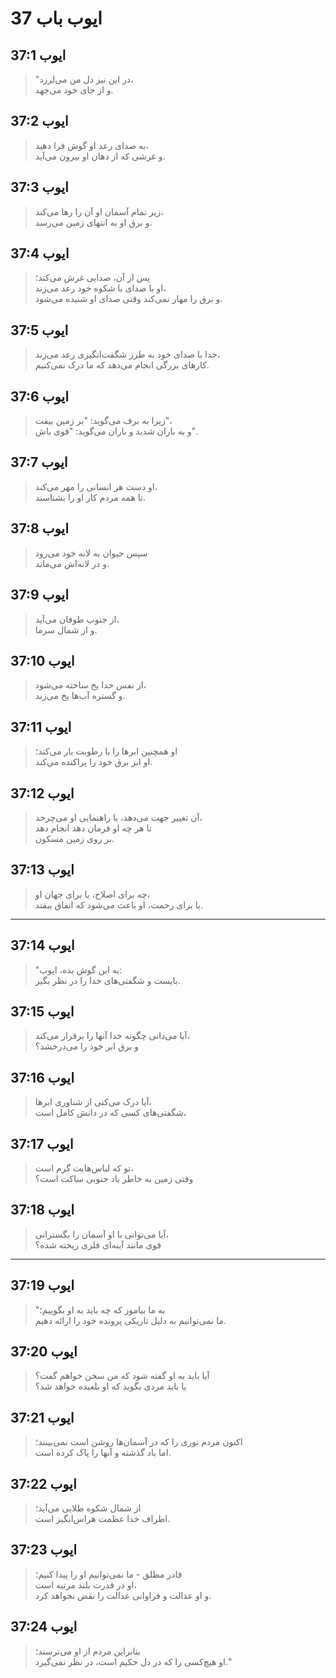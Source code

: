 # ایوب باب 37

## ایوب 37:1

> "در این نیز دل من می‌لرزد،  
> و از جای خود می‌جهد.

## ایوب 37:2

> به صدای رعد او گوش فرا دهید،  
> و غرشی که از دهان او بیرون می‌آید.

## ایوب 37:3

> زیر تمام آسمان او آن را رها می‌کند،  
> و برق او به انتهای زمین می‌رسد.

## ایوب 37:4

> پس از آن، صدایی غرش می‌کند؛  
> او با صدای با شکوه خود رعد می‌زند،  
> و برق را مهار نمی‌کند وقتی صدای او شنیده می‌شود.

## ایوب 37:5

> خدا با صدای خود به طرز شگفت‌انگیزی رعد می‌زند،  
> کارهای بزرگی انجام می‌دهد که ما درک نمی‌کنیم.

## ایوب 37:6

> زیرا به برف می‌گوید: "بر زمین بیفت"،  
> و به باران شدید و باران می‌گوید: "قوی باش".

## ایوب 37:7

> او دست هر انسانی را مهر می‌کند،  
> تا همه مردم کار او را بشناسند.

## ایوب 37:8

> سپس حیوان به لانه خود می‌رود  
> و در لانه‌اش می‌ماند.

## ایوب 37:9

> از جنوب طوفان می‌آید،  
> و از شمال سرما.

## ایوب 37:10

> از نفس خدا یخ ساخته می‌شود،  
> و گستره آب‌ها یخ می‌زند.

## ایوب 37:11

> او همچنین ابرها را با رطوبت بار می‌کند؛  
> او ابر برق خود را پراکنده می‌کند.

## ایوب 37:12

> آن تغییر جهت می‌دهد، با راهنمایی او می‌چرخد،  
> تا هر چه او فرمان دهد انجام دهد  
> بر روی زمین مسکون.

## ایوب 37:13

> چه برای اصلاح، یا برای جهان او،  
> یا برای رحمت، او باعث می‌شود که اتفاق بیفتد.

---

## ایوب 37:14

> "به این گوش بده، ایوب:  
> بایست و شگفتی‌های خدا را در نظر بگیر.

## ایوب 37:15

> آیا می‌دانی چگونه خدا آنها را برقرار می‌کند،  
> و برق ابر خود را می‌درخشد؟

## ایوب 37:16

> آیا درک می‌کنی از شناوری ابرها،  
> شگفتی‌های کسی که در دانش کامل است،

## ایوب 37:17

> تو که لباس‌هایت گرم است،  
> وقتی زمین به خاطر باد جنوبی ساکت است؟

## ایوب 37:18

> آیا می‌توانی با او آسمان را بگسترانی،  
> قوی مانند آینه‌ای فلزی ریخته شده؟

---

## ایوب 37:19

> "به ما بیاموز که چه باید به او بگوییم؛  
> ما نمی‌توانیم به دلیل تاریکی پرونده خود را ارائه دهیم.

## ایوب 37:20

> آیا باید به او گفته شود که من سخن خواهم گفت؟  
> یا باید مردی بگوید که او بلعیده خواهد شد؟

## ایوب 37:21

> اکنون مردم نوری را که در آسمان‌ها روشن است نمی‌بینند؛  
> اما باد گذشته و آنها را پاک کرده است.

## ایوب 37:22

> از شمال شکوه طلایی می‌آید؛  
> اطراف خدا عظمت هراس‌انگیز است.

## ایوب 37:23

> قادر مطلق - ما نمی‌توانیم او را پیدا کنیم؛  
> او در قدرت بلند مرتبه است،  
> و او عدالت و فراوانی عدالت را نقض نخواهد کرد.

## ایوب 37:24

> بنابراین مردم از او می‌ترسند؛  
> او هیچ‌کسی را که در دل حکیم است، در نظر نمی‌گیرد."
